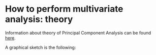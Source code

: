 # How to perform multivariate analysis: theory

Information about theory of Principal Component Analysis can be found [here](https://numxl.com/blogs/principal-component-analysis-pca-101/).

A graphical sketch is the following:

